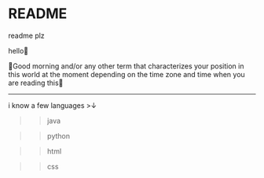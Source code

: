 # README
readme plz

hello👋

🔆Good morning and/or any other term that characterizes your position in this world at the moment depending on the time zone and time when you are reading this🌝
__________________________________________________________________________________
i know a few languages >↓

>>java
 
>>python
 
>>html
 
>>css
